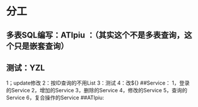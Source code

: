 # 分工
## 多表SQL编写：ATIpiu ：（其实这个不是多表查询，这个只是嵌套查询）
## 测试：YZL
1；update修改
2：按ID查询的不用List
3：测试
4：改${}
##Service：
1，登录的Service
2，增加的Service
3，删除的Service
4，修改的Service
5，查询的Service
6，复合操作的Service
##ATIpiu: